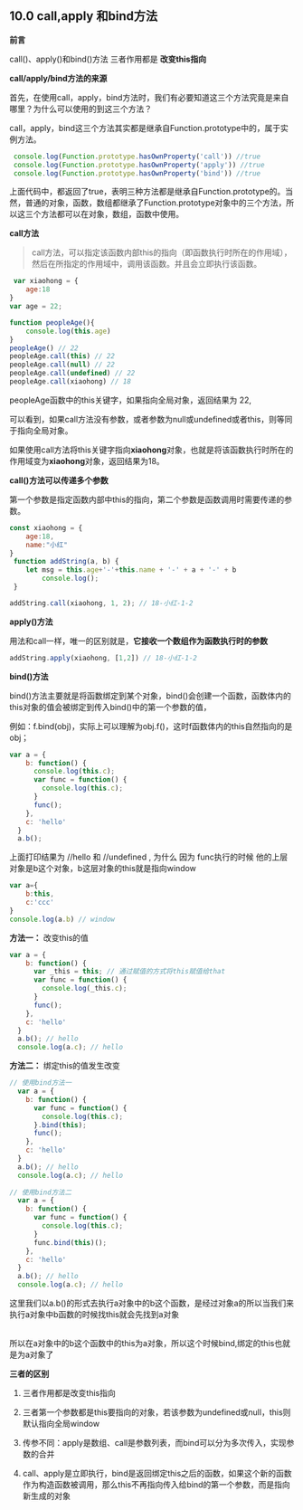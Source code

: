 ## 10.0 call,apply 和bind方法

**前言**

call()、apply()和bind()方法 三者作用都是 **改变this指向**

**call/apply/bind方法的来源**

首先，在使用call，apply，bind方法时，我们有必要知道这三个方法究竟是来自哪里？为什么可以使用的到这三个方法？<br>

call，apply，bind这三个方法其实都是继承自Function.prototype中的，属于实例方法。
```js
 console.log(Function.prototype.hasOwnProperty('call')) //true
 console.log(Function.prototype.hasOwnProperty('apply')) //true
 console.log(Function.prototype.hasOwnProperty('bind')) //true
```
上面代码中，都返回了true，表明三种方法都是继承自Function.prototype的。当然，普通的对象，函数，数组都继承了Function.prototype对象中的三个方法，所以这三个方法都可以在对象，数组，函数中使用。

**call方法**

>call方法，可以指定该函数内部this的指向（即函数执行时所在的作用域），然后在所指定的作用域中，调用该函数。并且会立即执行该函数。

```js
 var xiaohong = {
    age:18
}
var age = 22;

function peopleAge(){
    console.log(this.age)
}
peopleAge() // 22
peopleAge.call(this) // 22
peopleAge.call(null) // 22
peopleAge.call(undefined) // 22
peopleAge.call(xiaohong) // 18
```
peopleAge函数中的this关键字，如果指向全局对象，返回结果为 22,<br>

可以看到，如果call方法没有参数，或者参数为null或undefined或者this，则等同于指向全局对象。<br>

如果使用call方法将this关键字指向**xiaohong**对象，也就是将该函数执行时所在的作用域变为**xiaohong**对象，返回结果为18。


**call()方法可以传递多个参数**

第一个参数是指定函数内部中this的指向，第二个参数是函数调用时需要传递的参数。
```js
const xiaohong = {
    age:18,
    name:"小红"
}
 function addString(a, b) {
    let msg = this.age+'-'+this.name + '-' + a + '-' + b
        console.log();
 }

addString.call(xiaohong, 1, 2); // 18-小红-1-2
```
**apply()方法**

用法和call一样，唯一的区别就是，**它接收一个数组作为函数执行时的参数**

```js
addString.apply(xiaohong, [1,2]) // 18-小红-1-2
```
**bind()方法**

bind()方法主要就是将函数绑定到某个对象，bind()会创建一个函数，函数体内的this对象的值会被绑定到传入bind()中的第一个参数的值，

例如：f.bind(obj)，实际上可以理解为obj.f()，这时f函数体内的this自然指向的是obj；

```js
var a = {
    b: function() {
      console.log(this.c);   
      var func = function() {
        console.log(this.c); 
      }
      func();
    },
    c: 'hello'
  }
  a.b();
```
上面打印结果为 //hello 和 //undefined , 为什么 因为 func执行的时候 他的上层对象是b这个对象，b这层对象的this就是指向window
```js
var a={
    b:this,
    c:'ccc'
}
console.log(a.b) // window
```
**方法一：** 改变this的值

```js
var a = {
    b: function() {
      var _this = this; // 通过赋值的方式将this赋值给that
      var func = function() {
        console.log(_this.c);
      }
      func();
    },
    c: 'hello'
  }
  a.b(); // hello
  console.log(a.c); // hello
```
**方法二：** 绑定this的值发生改变

```js
// 使用bind方法一
  var a = {
    b: function() {
      var func = function() {
        console.log(this.c);
      }.bind(this);
      func();
    },
    c: 'hello'
  }
  a.b(); // hello
  console.log(a.c); // hello
 
// 使用bind方法二
  var a = {
    b: function() {
      var func = function() {
        console.log(this.c);
      }
      func.bind(this)();
    },
    c: 'hello'
  }
  a.b(); // hello
  console.log(a.c); // hello
```
这里我们以a.b()的形式去执行a对象中的b这个函数，是经过对象a的所以当我们来执行a对象中b函数的时候找this就会先找到a对象

<br>
所以在a对象中的b这个函数中的this为a对象，所以这个时候bind,绑定的this也就是为a对象了

**三者的区别**

1. 三者作用都是改变this指向

2. 三者第一个参数都是this要指向的对象，若该参数为undefined或null，this则默认指向全局window

3. 传参不同：apply是数组、call是参数列表，而bind可以分为多次传入，实现参数的合并

4. call、apply是立即执行，bind是返回绑定this之后的函数，如果这个新的函数作为构造函数被调用，那么this不再指向传入给bind的第一个参数，而是指向新生成的对象


